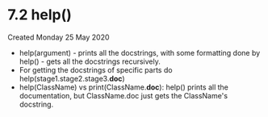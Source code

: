 # 7.2 help()
Created Monday 25 May 2020


* help(argument) - prints all the docstrings, with some formatting done by help() - gets all the docstrings recursively. 
* For getting the docstrings of specific parts do help(stage1.stage2.stage3.__doc__)
* help(ClassName) vs print(ClassName.__doc__): help() prints all the documentation, but ClassName.doc just gets the ClassName's docstring.


